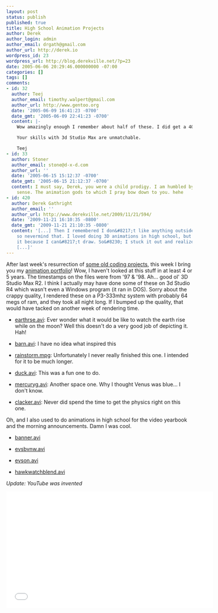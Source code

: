 ```yaml
---
layout: post
status: publish
published: true
title: High School Animation Projects
author: Derek
author_login: admin
author_email: drgath@gmail.com
author_url: http://derek.io
wordpress_id: 23
wordpress_url: http://blog.derekville.net/?p=23
date: 2005-06-06 20:29:46.000000000 -07:00
categories: []
tags: []
comments:
- id: 32
  author: Teej
  author_email: timothy.walpert@gmail.com
  author_url: http://www.gentoo.org
  date: '2005-06-09 16:41:23 -0700'
  date_gmt: '2005-06-09 22:41:23 -0700'
  content: |-
    Wow amazingly enough I remember about half of these. I did get a 404 on mercuryg.avi.

    Your skills with 3d Studio Max are unmatchable.

    Teej
- id: 33
  author: Stoner
  author_email: stone@d-x-d.com
  author_url: ''
  date: '2005-06-15 15:12:37 -0700'
  date_gmt: '2005-06-15 21:12:37 -0700'
  content: I must say, Derek, you were a child prodigy. I am humbled by your design
    sense. The animation gods to which I pray bow down to you. hehe
- id: 420
  author: Derek Gathright
  author_email: ''
  author_url: http://www.derekville.net/2009/11/21/594/
  date: '2009-11-21 16:10:35 -0800'
  date_gmt: '2009-11-21 21:10:35 -0800'
  content: '[...] Then I remembered I don&#8217;t like anything outside 10 foods,
    so nevermind that. I loved doing 3D animations in high school, but never pursued
    it because I can&#8217;t draw. So&#8230; I stuck it out and realized it was just
    [...]'
---
```

After last week's resurrection of [some old coding projects](/posts/blast-from-the-past/), this week I bring you my [animation portfolio](/media/portfolio.avi)! Wow, I haven't looked at this stuff in at least 4 or 5 years.  The timestamps on the files were from '97 & '98.  Ah... good ol' 3D Studio Max R2.  I think I actually may have done some of these on 3d Studio R4 which wasn't even a Windows program (it ran in DOS).  Sorry about the crappy quality, I rendered these on a P3-333mhz system with probably 64 megs of ram, and they took all night long.  If I bumped up the quality, that would have tacked on another week of rendering time.

* [earthrse.avi](http://derekgathright.com/media/earthrse.avi): Ever wonder what it would be like to watch the earth rise while on the moon?  Well this doesn't do a very good job of depicting it.  Hah!

* [barn.avi](http://derekgathright.com/media/barn.avi): I have no idea what inspired this

* [rainstorm.mpg](http://derekgathright.com/media/rainstorm.mpg): Unfortunately I never really finished this one.  I intended for it to be much longer.

* [duck.avi](http://derekgathright.com/media/duck.avi): This was a fun one to do.

* [mercuryg.avi](http://derekgathright.com/media/mercuryg.avi): Another space one.  Why I thought Venus was blue... I don't know.

* [clacker.avi](http://derekgathright.com/media/clacker.avi): Never did spend the time to get the physics right on this one.

Oh, and I also used to do animations in high school for the video yearbook and the morning announcements.  Damn I was cool.

* [banner.avi](http://derekgathright.com/media/banner.avi)

* [evsbvnw.avi](http://derekgathright.com/media/evsbvnw.avi)

* [evson.avi](http://derekgathright.com/media/evson.avi)

* [hawkwatchblend.avi](http://derekgathright.com/media/hawk_watch_blend.avi)

*Update: YouTube was invented*

<iframe width="560" height="315" src="//www.youtube.com/embed/R9FKrOpgWTs?list=UUAyG5daM77RahJbu2Wd79EQ" frameborder="0" allowfullscreen></iframe>
